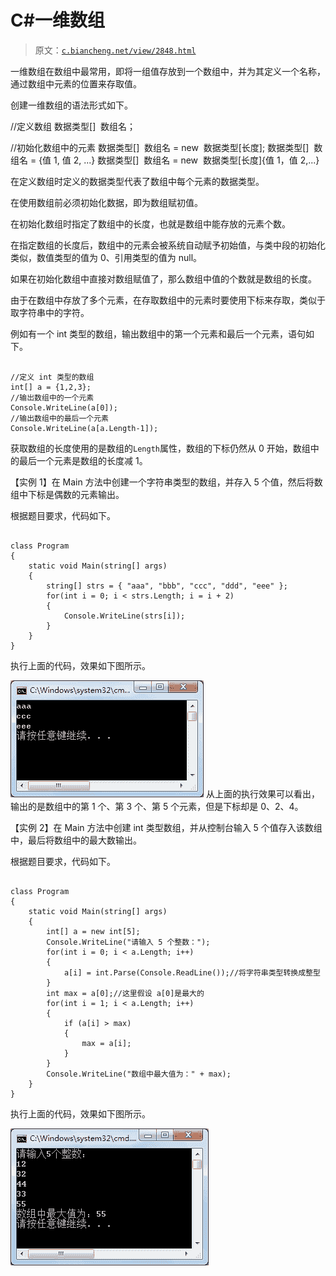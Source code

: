 # C#一维数组

> 原文：[`c.biancheng.net/view/2848.html`](http://c.biancheng.net/view/2848.html)

一维数组在数组中最常用，即将一组值存放到一个数组中，并为其定义一个名称，通过数组中元素的位置来存取值。

创建一维数组的语法形式如下。

//定义数组
数据类型[]  数组名；

//初始化数组中的元素
数据类型[]  数组名 = new  数据类型[长度];
数据类型[]  数组名 = {值 1, 值 2, ...}
数据类型[]  数组名 = new  数据类型[长度]{值 1，值 2,...}

在定义数组时定义的数据类型代表了数组中每个元素的数据类型。

在使用数组前必须初始化数据，即为数组赋初值。

在初始化数组时指定了数组中的长度，也就是数组中能存放的元素个数。

在指定数组的长度后，数组中的元素会被系统自动赋予初始值，与类中段的初始化类似，数值类型的值为 0、引用类型的值为 null。

如果在初始化数组中直接对数组赋值了，那么数组中值的个数就是数组的长度。

由于在数组中存放了多个元素，在存取数组中的元素时要使用下标来存取，类似于取字符串中的字符。

例如有一个 int 类型的数组，输出数组中的第一个元素和最后一个元素，语句如下。

```

//定义 int 类型的数组
int[] a = {1,2,3};
//输岀数组中的一个元素
Console.WriteLine(a[0]);
//输出数组中的最后一个元素
Console.WriteLine(a[a.Length-1]);
```

获取数组的长度使用的是数组的`Length`属性，数组的下标仍然从 0 开始，数组中的最后一个元素是数组的长度减 1。

【实例 1】在 Main 方法中创建一个字符串类型的数组，并存入 5 个值，然后将数组中下标是偶数的元素输出。

根据题目要求，代码如下。

```

class Program
{
    static void Main(string[] args)
    {
        string[] strs = { "aaa", "bbb", "ccc", "ddd", "eee" };
        for(int i = 0; i < strs.Length; i = i + 2)
        {
            Console.WriteLine(strs[i]);
        }
    }
}
```

执行上面的代码，效果如下图所示。

![输出下标为偶数的元素](img/edba6b655e17a1467aefc5fa237e9661.png)
从上面的执行效果可以看出，输出的是数组中的第 1 个、第 3 个、第 5 个元素，但是下标却是 0、2、4。

【实例 2】在 Main 方法中创建 int 类型数组，并从控制台输入 5 个值存入该数组中，最后将数组中的最大数输出。

根据题目要求，代码如下。

```

class Program
{
    static void Main(string[] args)
    {
        int[] a = new int[5];
        Console.WriteLine("请输入 5 个整数：");
        for(int i = 0; i < a.Length; i++)
        {
            a[i] = int.Parse(Console.ReadLine());//将字符串类型转换成整型
        }
        int max = a[0];//这里假设 a[0]是最大的
        for(int i = 1; i < a.Length; i++)
        {
            if (a[i] > max)
            {
                max = a[i];
            }
        }
        Console.WriteLine("数组中最大值为：" + max);
    }
}
```

执行上面的代码，效果如下图所示。

![输出数组中的最大值](img/69e3ab11039f827ca2fcf3fe074e8e60.png)